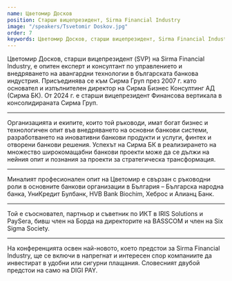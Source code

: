 ```yaml
---
name: Цветомир Досков
position: Старши вицепрезидент, Sirma Financial Industry
image: "/speakers/Tsvetomir Doskov.jpg"
order: 7
keywords: Цветомир Досков, старши вицепрезидент, Sirma Financial Industry, корпоративна култура, финансови измами, банкиране, корпоративни услуги, технологии, корпоративно управление, вътрешен одит, корпоративна етика, предотвратяване на измами, разследвания, човешки ресурси, Кипър, Асоциация на сертифицирани експерти по разкриване на измами, ACFE, ISACA, IIA, CISA, CISSP, CGEIT, CRISC, CIA, регулаторни рамки, съответствие, сътрудничество, банки, доставчици на плащания, публичен сектор, Сирма Груп, Сирма Бизнес Консултинг АД, авангардни технологии, българска банкова индустрия
---
```


Цветомир Досков, старши вицепрезидент (SVP) на Sirma Financial Industry, е опитен експерт и консултант по управлението и внедряването на авангардни технологии в българската банкова индустрия. Присъединява се към Сирма Груп през 2007 г. като основател и изпълнителен директор на Сирма Бизнес Консултинг АД (Сирма БК). От 2024 г. е старши вицепрезидент Финансова вертикала в консолидираната Сирма Груп.

---

Организацията и екипите, които той ръководи, имат богат бизнес и технологичен опит във внедряването на основни банкови системи, разработването на иновативни банкови продукти и услуги, финтех и отворени банкови решения. Успехът на Сирма БК в реализирането на множество широкомащабни банкови проекти може да се дължи на нейния опит и познания за проекти за стратегическа трансформация.

---

Миналият професионален опит на Цветомир е свързан с ръководни роли в основните банкови организации в България – Българска народна банка, УниКредит Булбанк, HVB Bank Biochim, Хеброс и Алианц Банк.

---

Той е съосновател, партньор и съветник по ИКТ в IRIS Solutions и PaySera, бивш член на Борда на директорите на BASSCOM и член на Six Sigma Society.

---

На конференцията освен най-новото, което предстои за Sirma Financial Industry, ще се включи в напрегнат и интересен спор компаниите да инвестират в удобни или сигурни плащания. Словесният двубой предстои на само на DIGI PAY.
